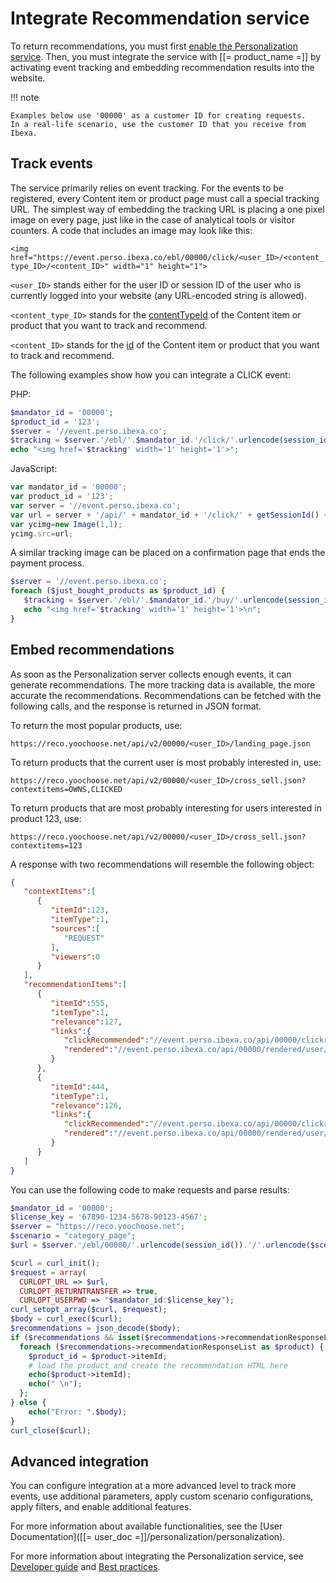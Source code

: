 # Integrate Recommendation service

To return recommendations, you must first [enable the Personalization service](enabling_personalization.md).
Then, you must integrate the service with [[= product_name =]] by activating 
event tracking and embedding recommendation results into the website.

!!! note

    Examples below use '00000' as a customer ID for creating requests.
    In a real-life scenario, use the customer ID that you receive from Ibexa.

## Track events

The service primarily relies on event tracking. 
For the events to be registered, every Content item or product page must call 
a special tracking URL.
The simplest way of embedding the tracking URL is placing a one pixel image on every page, 
just like in the case of analytical tools or visitor counters.
A code that includes an image may look like this:

`<img href="https://event.perso.ibexa.co/ebl/00000/click/<user_ID>/<content_type_ID>/<content_ID>" width="1" height="1">`

`<user_ID>` stands either for the user ID or session ID of the user who is currently 
logged into your website (any URL-encoded string is allowed).

`<content_type_ID>` stands for the [contentTypeId](../content_model.md#content-information) of the Content item or product that you want to track and recommend.

`<content_ID>` stands for the [id](../content_model.md#content-information) of the Content item or product that you want to track and recommend.

The following examples show how you can integrate a CLICK event:

PHP:

``` php
$mandator_id = '00000';
$product_id = '123';
$server = '//event.perso.ibexa.co';
$tracking = $server.'/ebl/'.$mandator_id.'/click/'.urlencode(session_id()).'/1/'.$product_id;
echo "<img href='$tracking' width='1' height='1'>";
```

JavaScript:

``` js
var mandator_id = '00000';
var product_id = '123';
var server = '//event.perso.ibexa.co';
var url = server + '/api/' + mandator_id + '/click/' + getSessionId() + '/1/' + product_id;
var ycimg=new Image(1,1);
ycimg.src=url;
```

A similar tracking image can be placed on a confirmation page that ends the payment process.

``` php
$server = '//event.perso.ibexa.co';
foreach ($just_bought_products as $product_id) {
   $tracking = $server.'/ebl/'.$mandator_id.'/buy/'.urlencode(session_id()).'/1/'.$product_id;
   echo "<img href='$tracking' width='1' height='1'>\n";
}
```

## Embed recommendations

As soon as the Personalization server collects enough events, it can generate recommendations.
The more tracking data is available, the more accurate the recommendations.
Recommendations can be fetched with the following calls, and the response is returned in JSON format.

To return the most popular products, use:

`https://reco.yoochoose.net/api/v2/00000/<user_ID>/landing_page.json`

To return products that the current user is most probably interested in, use:

`https://reco.yoochoose.net/api/v2/00000/<user_ID>/cross_sell.json?contextitems=OWNS,CLICKED`

To return products that are most probably interesting for users interested in product 123, use:

`https://reco.yoochoose.net/api/v2/00000/<user_ID>/cross_sell.json?contextitems=123`

A response with two recommendations will resemble the following object:

``` json
{
   "contextItems":[
      {
         "itemId":123,
         "itemType":1,
         "sources":[
            "REQUEST"
         ],
         "viewers":0
      }
   ],
   "recommendationItems":[
      {
         "itemId":555,
         "itemType":1,
         "relevance":127,
         "links":{
            "clickRecommended":"//event.perso.ibexa.co/api/00000/clickrecommended/user/1/555?scenario=landing_page&modelid=5768",
            "rendered":"//event.perso.ibexa.co/api/00000/rendered/user/1/555?scenario=landing_page&modelid=5768"
         }
      },
      {
         "itemId":444,
         "itemType":1,
         "relevance":126,
         "links":{
            "clickRecommended":"//event.perso.ibexa.co/api/00000/clickrecommended/user/1/444?scenario=landing_page&modelid=5768",
            "rendered":"//event.perso.ibexa.co/api/00000/rendered/user/1/444?scenario=landing_page&modelid=5768"
         }
      }
   ]
}
```

You can use the following code to make requests and parse results:

``` php
$mandator_id = '00000';
$license_key = '67890-1234-5678-90123-4567';
$server = "https://reco.yoochoose.net";
$scenario = "category_page";
$url = $server.'/ebl/00000/'.urlencode(session_id()).'/'.urlencode($scenario).'.json';

$curl = curl_init();
$request = array(
  CURLOPT_URL => $url,
  CURLOPT_RETURNTRANSFER => true,
  CURLOPT_USERPWD => "$mandator_id:$license_key");
curl_setopt_array($curl, $request);
$body = curl_exec($curl);
$recommendations = json_decode($body);
if ($recommendations && isset($recommendations->recommendationResponseList)) {
  foreach ($recommendations->recommendationResponseList as $product) {
    $product_id = $product->itemId;
    # load the product and create the recommendation HTML here
    echo($product->itemId);
    echo(" \n");
  };
} else {
    echo("Error: ".$body);
}
curl_close($curl);
```

## Advanced integration

You can configure integration at a more advanced level to track more events, 
use additional parameters, apply custom scenario configurations, apply filters, 
and enable additional features.

For more information about available functionalities, see the [User Documentation]([[= user_doc =]]/personalization/personalization).

For more information about integrating the Personalization service, see [Developer guide](developer_guide/tracking_api.md) and [Best practices](best_practices/tracking_integration.md).
